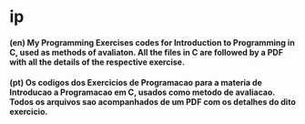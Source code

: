 # ip
#### (en) My Programming Exercises codes for Introduction to Programming in C, used as methods of avaliaton. All the files in C are followed by a PDF with all the details of the respective exercise.
#### (pt) Os codigos dos Exercicios de Programacao para a materia de Introducao a Programacao em C, usados como metodo de avaliacao. Todos os arquivos sao acompanhados de um PDF com os detalhes do dito exercicio.
